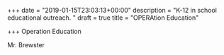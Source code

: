 +++
date = "2019-01-15T23:03:13+00:00"
description = "K-12 in school educational outreach. "
draft = true
title = "OPERAtion Education"

+++
Operation Education

Mr. Brewster